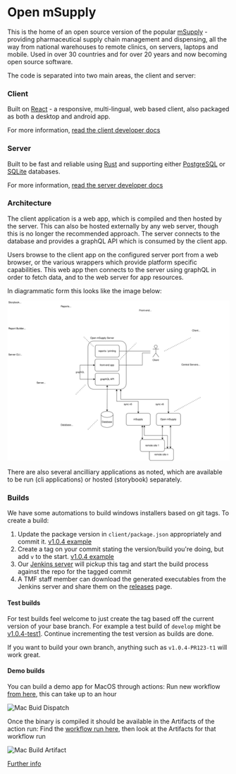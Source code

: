 # Open mSupply

This is the home of an open source version of the popular [mSupply](https://msupply.org.nz/) - providing pharmaceutical supply chain management and dispensing, all the way from national warehouses to remote clinics, on servers, laptops and mobile.
Used in over 30 countries and for over 20 years and now becoming open source software.

The code is separated into two main areas, the client and server:

### Client

Built on [React](https://reactjs.org/) - a responsive, multi-lingual, web based client, also packaged as both a desktop and android app.

For more information, [read the client developer docs](client/README.md)

### Server

Built to be fast and reliable using [Rust](https://www.rust-lang.org/) and supporting either [PostgreSQL](https://www.postgresql.org/) or [SQLite](https://www.sqlite.org/index.html) databases.

For more information, [read the server developer docs](server/README.md)

### Architecture

The client application is a web app, which is compiled and then hosted by the server. This can also be hosted externally by any web server, though this is no longer the recommended approach. The server connects to the database and provides a graphQL API which is consumed by the client app.

Users browse to the client app on the configured server port from a web browser, or the various wrappers which provide platform specific capabilities. This web app then connects to the server using graphQL in order to fetch data, and to the web server for app resources.

In diagrammatic form this looks like the image below:

![omSupply Architecture drawio](./doc/architecture.svg)

There are also several ancilliary applications as noted, which are available to be run (cli applications) or hosted (storybook) separately.

### Builds

We have some automations to build windows installers based on git tags. To create a build:

1. Update the package version in `client/package.json` appropriately and commit it. [v1.0.4 example](https://github.com/openmsupply/open-msupply/blob/18b193ae0ecd16a5c48190a2a346cb459eeed30d/client/package.json#L3)
2. Create a tag on your commit stating the version/build you're doing, but add `v` to the start. [v1.0.4 example](https://github.com/openmsupply/open-msupply/tree/v1.0.4)
3. Our [Jenkins server](<[url](https://jenkins.msupply.org/)>) will pickup this tag and start the build process against the repo for the tagged commit
4. A TMF staff member can download the generated executables from the Jenkins server and share them on the [releases](https://github.com/openmsupply/open-msupply/releases) page.

#### Test builds

For test builds feel welcome to just create the tag based off the current version of your base branch.
For example a test build of `develop` might be [v1.0.4-test1](https://github.com/openmsupply/open-msupply/releases/tag/v1.0.3-test3).
Continue incrementing the test version as builds are done.

If you want to build your own branch, anything such as `v1.0.4-PR123-t1` will work great.

#### Demo builds

You can build a demo app for MacOS through actions: Run new workflow [from here](https://github.com/openmsupply/open-msupply/actions/workflows/build-mac-demo.yaml), this can take up to an hour

![Mac Buid Dispatch](./doc/mac_demo_workflow_dispatch.png)

Once the binary is compiled it should be available in the Artifacts of the action run: Find the [workflow run here](https://github.com/openmsupply/open-msupply/actions), then look at the Artifacts for that workflow run

![Mac Build Artifact](./doc/mac_demo_artifact.png)

[Further info](./build/mac/README.md)
